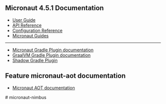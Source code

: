 ## Micronaut 4.5.1 Documentation

- [User Guide](https://docs.micronaut.io/4.5.1/guide/index.html)
- [API Reference](https://docs.micronaut.io/4.5.1/api/index.html)
- [Configuration Reference](https://docs.micronaut.io/4.5.1/guide/configurationreference.html)
- [Micronaut Guides](https://guides.micronaut.io/index.html)
---

- [Micronaut Gradle Plugin documentation](https://micronaut-projects.github.io/micronaut-gradle-plugin/latest/)
- [GraalVM Gradle Plugin documentation](https://graalvm.github.io/native-build-tools/latest/gradle-plugin.html)
- [Shadow Gradle Plugin](https://plugins.gradle.org/plugin/com.github.johnrengelman.shadow)
## Feature micronaut-aot documentation

- [Micronaut AOT documentation](https://micronaut-projects.github.io/micronaut-aot/latest/guide/)


#   m i c r o n a u t - n i m b u s  
 